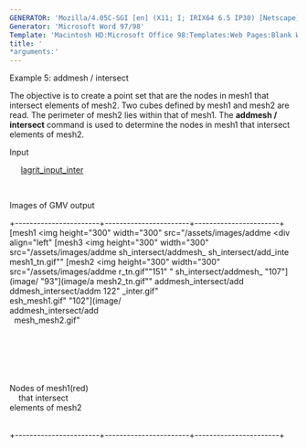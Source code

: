 ```yaml
---
GENERATOR: 'Mozilla/4.05C-SGI [en] (X11; I; IRIX64 6.5 IP30) [Netscape]'
Generator: 'Microsoft Word 97/98'
Template: 'Macintosh HD:Microsoft Office 98:Templates:Web Pages:Blank Web Page'
title: '
*arguments:'
---
```


 Example 5: addmesh / intersect

  The objective is to create a point set that are the nodes in mesh1
  that intersect elements of mesh2.
  Two cubes defined by mesh1 and mesh2 are read. The perimeter of
  mesh2 lies within that of mesh1. The **addmesh / intersect** command
  is used to determine the nodes in mesh1 that intersect elements of
  mesh2.

 Input

      [lagrit\_input\_inter](../lagrit_input_inter)

  

 Images of GMV output

+-----------------------+-----------------------+-----------------------+
 [mesh1
<img height="300" width="300" src="/assets/images/addme  <div align="left"     [mesh3
<img height="300" width="300" src="/assets/images/addme 
 sh_intersect/addmesh_                         sh_intersect/add_inte 
 mesh1_tn.gif""  [mesh2
<img height="300" width="300" src="/assets/images/addme  r_tn.gif""151" 
 "                   sh_intersect/addmesh_  "107"](image/ 
 "93"](image/a  mesh2_tn.gif""  addmesh_intersect/add 
 ddmesh_intersect/addm  122"                   _inter.gif"           
 esh_mesh1.gif"         "102"](image/                        
                        addmesh_intersect/add                        
                        mesh_mesh2.gif"                              
                                                                     
                                                                     
                                                                     
                                                                     
                                                                     
                                                                     
                                               Nodes of mesh1(red)   
                                               that intersect        
                                               elements of mesh2     
                                                                     

                                                               
+-----------------------+-----------------------+-----------------------+

